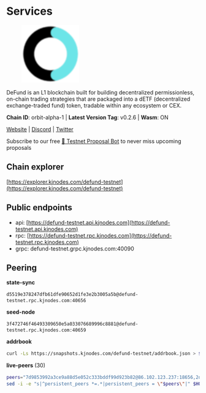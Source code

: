 # Services

<figure><img src="https://raw.githubusercontent.com/kj89/cosmos-images/main/logos/defund.png" width="150" alt=""><figcaption></figcaption></figure>

DeFund is an L1 blockchain built for building decentralized permissionless,  on-chain trading strategies that are packaged into a dETF (decentralized  exchange-traded fund) token, tradable within any ecosystem or CEX.

**Chain ID**: orbit-alpha-1 | **Latest Version Tag**: v0.2.6 | **Wasm**: ON

[Website](https://www.defund.app) | [Discord](https://discord.gg/FV26pRPZ3P) | [Twitter](https://twitter.com/defund_finance)



Subscribe to our free [🤖 Testnet Proposal Bot](https://t.me/kjnodes_testnet_proposal_bot) to never miss upcoming proposals


## Chain explorer
[https://explorer.kjnodes.com/defund-testnet](https://explorer.kjnodes.com/defund-testnet)

## Public endpoints

* api: [https://defund-testnet.api.kjnodes.com](https://defund-testnet.api.kjnodes.com)
* rpc: [https://defund-testnet.rpc.kjnodes.com](https://defund-testnet.rpc.kjnodes.com)
* grpc: defund-testnet.grpc.kjnodes.com:40090

## Peering

**state-sync**

```text
d5519e378247dfb61dfe90652d1fe3e2b3005a5b@defund-testnet.rpc.kjnodes.com:40656
```

**seed-node**

```text
3f472746f46493309650e5a033076689996c8881@defund-testnet.rpc.kjnodes.com:40659
```

**addrbook**
```bash
curl -Ls https://snapshots.kjnodes.com/defund-testnet/addrbook.json > $HOME/.defund/config/addrbook.json
```

**live-peers** (30)
```bash
peers="7d9853992a3ce9a88d5e052c333bddf99d923b82@86.102.123.237:18656,2da5c563e31d3f3a0101f55ec6186d65465881d9@95.217.88.248:13656,e3c348467a8c88c0f65e2ca8a71875d2a384b8b4@185.16.39.19:60656,70c35e37f399fe02d41823c97188a4e5911d5b17@38.242.217.231:26656,6b94a3f12d8e694c3a735078e0cfa2b27940012a@95.214.55.62:26656,ed3c51ed404d9ea1ea7ce4c457430cc15b127fd0@38.242.232.172:26656,ccdcb9537831ddff0ce70d42fa056baf7d60549b@148.251.8.6:13656,94b85ff9d2b522296bd6fef58c81cba81619aa3e@155.133.22.130:26656,11c0952beaf78a6452d270c7bd344c25406e1b16@95.217.212.66:26656,d5519e378247dfb61dfe90652d1fe3e2b3005a5b@65.109.68.190:40656,51c8bb36bfd184bdd5a8ee67431a0298218de946@162.19.237.229:26656,fb124c136c3aa20a71c68d9cb0a2833293c8dc58@23.88.73.158:26656,33527195a479780ce40322433f1eca5d11bc47f5@89.163.140.70:26656,9afc6f16f21823d3850f5d18f66de786ea9ecea5@94.130.218.86:13656,fc8ad183d32ca52eabc2d3af8e1e85b06ca1286a@159.89.117.7:26656,1ff43841e4395dca585678be6a790df9a037f1cd@209.38.252.86:26656,70a72a3fdec5195882e99abd023badce1548d9c9@155.133.22.134:26656,73657fd476a5a21f74e2f9d61ddc24709035b9c2@65.108.209.237:40656,789f5035190704fac04402363713179cb6c6ad00@109.195.139.31:26656,bda598af0c96d72a85c3b6840138d929b8c4e762@84.46.248.207:26656,6406dc6dff130a009ad79bb04eb29b731414811f@141.95.145.41:27656,86caf6297ae00fb58b58a272984275c592b2fdf7@65.109.84.216:56656,a56c51d7a130f33ffa2965a60bee938e7a60c01f@142.132.158.4:10656,72fec183abd9e39d95970f2b9483b66e8fe3c25e@155.133.22.136:26656,002422812948a68fe851bed557de2d0040d41e06@31.220.80.134:30656,0108df8793ec07fa82ea202d54b70c603b827ea4@5.9.81.251:60656,34b72721aa503574a0709b1859fb1da2aa12ce70@88.99.3.158:11256,875c807628a014aff8b4cdcbd812f183a0338d42@91.107.204.206:26656,f417252166d6508a75371573f3c12e8abca238a5@65.108.108.52:13656,1a4f0f016ffc8f6814835dc20f5bb7050b2eac90@38.242.239.25:26656"
sed -i -e "s|^persistent_peers *=.*|persistent_peers = \"$peers\"|" $HOME/.defund/config/config.toml
```
